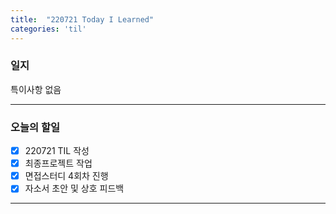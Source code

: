 ```yaml
---
title:  "220721 Today I Learned"
categories: 'til'
---
```


### 일지  

특이사항 없음

----

### 오늘의 할일

- [x] 220721 TIL 작성 
- [x] 최종프로젝트 작업
- [x] 면접스터디 4회차 진행
- [x] 자소서 초안 및 상호 피드백

---
